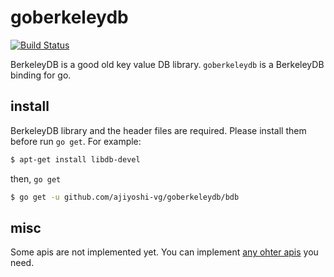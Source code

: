 
# goberkeleydb

[![Build Status](https://travis-ci.org/ajiyoshi-vg/goberkeleydb.svg)](https://travis-ci.org/ajiyoshi-vg/goberkeleydb)

BerkeleyDB is a good old key value DB library.
`goberkeleydb` is a BerkeleyDB binding for go. 

## install

BerkeleyDB library and the header files are required.
Please install them before run `go get`.
For example:

```sh
$ apt-get install libdb-devel
```

then, `go get`

```sh
$ go get -u github.com/ajiyoshi-vg/goberkeleydb/bdb
```

## misc

Some apis are not implemented yet.
You can implement [any ohter apis](https://docs.oracle.com/cd/E17276_01/html/api_reference/C/index.html) you need.
